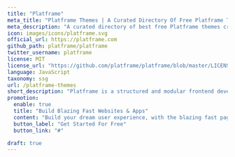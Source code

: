 ```yaml
---
title: "Platframe"
meta_title: "Platframe Themes | A Curated Directory Of Free Platframe Themes"
meta_description: "A curated directory of best free Platframe themes created by independent web designers & developers that are open source, MIT licensed & available for free to download."
icon: images/icons/platframe.svg
official_url: https://platframe.com
github_path: platframe/platframe
twitter_username: platframe
license: MIT
license_url: "https://github.com/platframe/platframe/blob/master/LICENSE"
language: JavaScript
taxonomy: ssg
url: /platframe-themes
short_description: "Platframe is a structured and modular frontend development platform suitable for building both multi (MPA) and single page applications (SPA) that are backend agnostic."
promotion:
  enable: true
  title: "Build Blazing Fast Websites & Apps"
  content: "Build your dream user experience, with the blazing fast page speed and SEO-efficiency like never before."
  button_label: "Get Started For Free"
  button_link: "#"

draft: true
---
```

